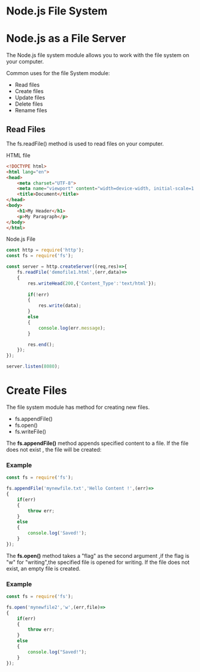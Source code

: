 # Node.js File System

# Node.js as a File Server

The Node.js file system module allows you to work with the file system on your computer.

Common uses for the file System module:

- Read files
- Create files
- Update files
- Delete files
- Rename files

## Read Files

The fs.readFile() method is used to read files on your computer.

HTML file

```html
<!DOCTYPE html>
<html lang="en">
<head>
    <meta charset="UTF-8">
    <meta name="viewport" content="width=device-width, initial-scale=1.0">
    <title>Document</title>
</head>
<body>
    <h1>My Header</h1>
    <p>My Paragraph</p>
</body>
</html>
```

Node.js File

```jsx
const http = require('http');
const fs = require('fs');

const server = http.createServer((req,res)=>{
    fs.readFile('demofile1.html',(err,data)=>
    {
        res.writeHead(200,{'Content_Type':'text/html'});
        
        if(!err)
        {
            res.write(data);
        }
        else
        {
            console.log(err.message);
        }

        res.end();
    });
});

server.listen(8080);
```

# Create Files

The file system module has method for creating new files.

- fs.appendFile()
- fs.open()
- fs.writeFile()

The **fs.appendFile()** method appends specified content to a file. If the file does not exist , the file will be created:

### Example

```jsx
const fs = require('fs');

fs.appendFile('mynewfile.txt','Hello Content !',(err)=>
{
    if(err)
    {
        throw err;
    }
    else
    {
        console.log('Saved!');
    }
});
```

The **fs.open()** method takes a "flag" as the second argument ,if the flag is "w" for "writing",the specified  file is opened for writing. If the file does not exist, an empty file is created.

### Example

```jsx
const fs = require('fs');

fs.open('mynewfile2','w',(err,file)=>
{
    if(err)
    {
        throw err;
    }
    else
    {
        console.log("Saved!");
    }
});
```